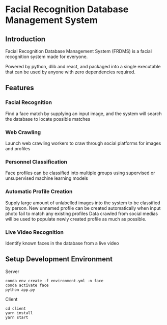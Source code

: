 # Facial Recognition Database Management System

## Introduction
Facial Recognition Database Management System (FRDMS) is a facial recognition system made for everyone. 

Powered by python, dlib and react, and packaged into a single executable that can be used by anyone with zero dependencies required.


## Features
### Facial Recognition 
Find a face match by supplying an input image, and the system will search the database to locate possible matches

### Web Crawling 
Launch web crawling workers to craw through social platforms for images and profiles

### Personnel Classification
Face profiles can be classified into multiple groups using supervised or unsupervised machine learning models

### Automatic Profile Creation
Supply large amount of unlabelled images into the system to be classified by person.
New unnamed profile can be created automatically when input photo fail to match any existing profiles
Data crawled from social medias will be used to populate newly created profile as much as possible.

### Live Video Recognition
Identify known faces in the database from a live video


## Setup Development Environment
Server
```
conda env create -f environment.yml -n face
conda activate face
python app.py
```

Client
```
cd client
yarn install
yarn start
```
